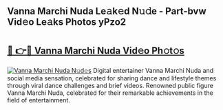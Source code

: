 ## Vanna Marchi Nuda Le𝚊k𝚎d N𝚞𝚍e - Part-bvw Vid𝚎o Le𝚊ks Photos yPzo2

# <h2><a href="http://fbe0y4.evod.top/?m=Vanna+Marchi+Nuda">🔗 👉🔴 Vanna Marchi Nuda Vid𝚎o Ph𝚘t𝚘s</a></h2>

[![Vanna Marchi Nuda N𝚞d𝚎s](https://i.imgur.com/8V9OHl7.gif)](http://fbe0y4.evod.top/?m=Vanna+Marchi+Nuda)
Digital entertainer Vanna Marchi Nuda and social media sensation, celebrated for sharing dance and lifestyle themes through viral dance challenges and brief videos. Renowned public figure Vanna Marchi Nuda, celebrated for their remarkable achievements in the field of entertainment. 
